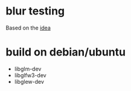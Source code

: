 blur testing
===

Based on the [idea](http://rastergrid.com/blog/2010/09/efficient-gaussian-blur-with-linear-sampling/)

build on debian/ubuntu
===
+ libglm-dev
+ libglfw3-dev
+ libglew-dev
